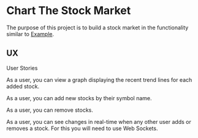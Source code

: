# Chart The Stock Market

The purpose of this project is to build a stock market in the functionality similar to [Example](https://chart-the-stock-market.freecodecamp.rocks/).

## UX

User Stories

As a user, you can view a graph displaying the recent trend lines for each added stock.

As a user, you can add new stocks by their symbol name.

As a user, you can remove stocks.

As a user, you can see changes in real-time when any other user adds or removes a stock.  For this you will need to use Web Sockets.

